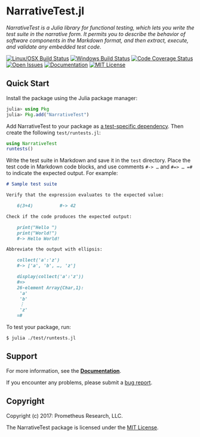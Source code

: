 # NarrativeTest.jl

*NarrativeTest is a Julia library for functional testing, which lets you write
the test suite in the narrative form.  It permits you to describe the behavior
of software components in the Markdown format, and then extract, execute, and
validate any embedded test code.*

[![Linux/OSX Build Status][travis-img]][travis-url]
[![Windows Build Status][appveyor-img]][appveyor-url]
[![Code Coverage Status][codecov-img]][codecov-url]
[![Open Issues][issues-img]][issues-url]
[![Documentation][doc-dev-img]][doc-dev-url]
[![MIT License][license-img]][license-url]


## Quick Start

Install the package using the Julia package manager:

```julia
julia> using Pkg
julia> Pkg.add("NarrativeTest")
```

Add NarrativeTest to your package as [a test-specific
dependency](https://docs.julialang.org/en/v1/stdlib/Pkg/index.html#Test-specific-dependencies-1).
Then create the following `test/runtests.jl`:

```julia
using NarrativeTest
runtests()
```

Write the test suite in Markdown and save it in the `test` directory.  Place
the test code in Markdown code blocks, and use comments `#-> …` and `#=> … =#`
to indicate the expected output.  For example:

```markdown
# Sample test suite

Verify that the expression evaluates to the expected value:

    6(3+4)          #-> 42

Check if the code produces the expected output:

    print("Hello ")
    print("World!")
    #-> Hello World!

Abbreviate the output with ellipsis:

    collect('a':'z')
    #-> ['a', 'b', …, 'z']

    display(collect('a':'z'))
    #=>
    26-element Array{Char,1}:
     'a'
     'b'
     ⋮
     'z'
    =#
```

To test your package, run:

```console
$ julia ./test/runtests.jl
```


## Support

For more information, see the [**Documentation**][doc-dev-url].

If you encounter any problems, please submit a [bug report][issues-url].


## Copyright

Copyright (c) 2017: Prometheus Research, LLC.

The NarrativeTest package is licensed under the [MIT License][license-url].


[travis-img]: https://travis-ci.org/rbt-lang/NarrativeTest.jl.svg?branch=master
[travis-url]: https://travis-ci.org/rbt-lang/NarrativeTest.jl
[appveyor-img]: https://ci.appveyor.com/api/projects/status/github/rbt-lang/NarrativeTest.jl?branch=master&svg=true
[appveyor-url]: https://ci.appveyor.com/project/rbt-lang/narrativetest-jl/branch/master
[codecov-img]: https://codecov.io/gh/rbt-lang/NarrativeTest.jl/branch/master/graph/badge.svg
[codecov-url]: https://codecov.io/gh/rbt-lang/NarrativeTest.jl
[issues-img]: https://img.shields.io/github/issues/rbt-lang/NarrativeTest.jl.svg
[issues-url]: https://github.com/rbt-lang/NarrativeTest.jl/issues
[doc-dev-img]: https://img.shields.io/badge/doc-dev-blue.svg
[doc-dev-url]: https://rbt-lang.github.io/NarrativeTest.jl/dev/
[license-img]: https://img.shields.io/badge/license-MIT-blue.svg
[license-url]: https://raw.githubusercontent.com/rbt-lang/NarrativeTest.jl/master/LICENSE.md

